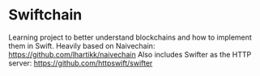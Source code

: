 # Swiftchain
Learning project to better understand blockchains and how to implement them in Swift. Heavily based on Naivechain: https://github.com/lhartikk/naivechain
Also includes Swifter as the HTTP server: https://github.com/httpswift/swifter
